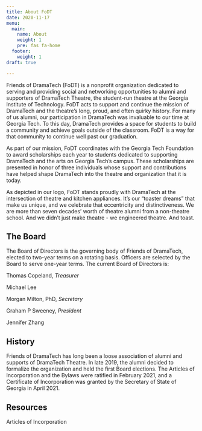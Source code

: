 ```yaml
---
title: About FoDT
date: 2020-11-17
menu:
  main:
    name: About
    weight: 1
    pre: fas fa-home
  footer:
    weight: 1
draft: true

---
```

Friends of DramaTech (FoDT) is a nonprofit organization dedicated to serving and providing social and networking opportunities to alumni and supporters of DramaTech Theatre, the student-run theatre at the Georgia Institute of Technology. FoDT acts to support and continue the mission of DramaTech and the theatre’s long, proud, and often quirky history. For many of us alumni, our participation in DramaTech was invaluable to our time at Georgia Tech. To this day, DramaTech provides a space for students to build a community and achieve goals outside of the classroom. FoDT is a way for that community to continue well past our graduation.

As part of our mission, FoDT coordinates with the Georgia Tech Foundation to award scholarships each year to students dedicated to supporting DramaTech and the arts on Georgia Tech’s campus. These scholarships are presented in honor of three individuals whose support and contributions have helped shape DramaTech into the theatre and organization that it is today.

As depicted in our logo, FoDT stands proudly with DramaTech at the intersection of theatre and kitchen appliances. It’s our “toaster dreams” that make us unique, and we celebrate that eccentricity and distinctiveness. We are more than seven decades’ worth of theatre alumni from a non-theatre school. And we didn’t just make theatre - we engineered theatre. And toast.

## The Board

The Board of Directors is the governing body of Friends of DramaTech, elected to two-year terms on a rotating basis. Officers are selected by the Board to serve one-year terms. The current Board of Directors is:

Thomas Copeland, _Treasurer_

Michael Lee

Morgan Milton, PhD, _Secretary_

Graham P Sweeney, _President_

Jennifer Zhang

## History

Friends of DramaTech has long been a loose association of alumni and supports of DramaTech Theatre. In late 2019, the alumni decided to formalize the organization and held the first Board elections. The Articles of Incorporation and the Bylaws were ratified in February 2021, and a Certificate of Incorporation was granted by the Secretary of State of Georgia in April 2021. 

## Resources

Articles of Incorporation